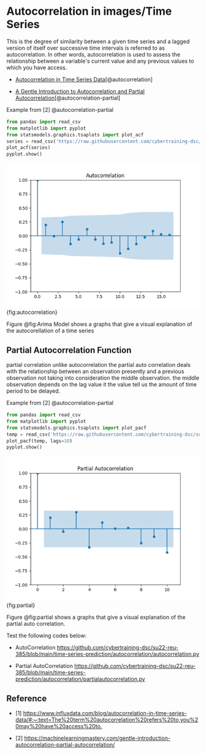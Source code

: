 # Autocorrelation in images/Time Series

This is the degree of similarity between a given time series and a lagged version of 
itself over successive time intervals is referred to as autocorrelation. In 
other words, autocorrelation is used to assess the relationship between a 
variable's current value and any previous values to which you have access.

* [Autocorrelation in Time Series Data](https://www.influxdata.com/blog/autocorrelation-in-time-series-data/#:~:text=The%20term%20autocorrelation%20refers%20to,you%20may%20have%20access%20to.)[@autocorrelation]

* [A Gentle Introduction to Autocorrelation and Partial Autocorrelation](https://machinelearningmastery.com/gentle-introduction-autocorrelation-partial-autocorrelation/)[@autocorrelation-partial]

Example from [2] @autocorrelation-partial

```python
from pandas import read_csv
from matplotlib import pyplot
from statsmodels.graphics.tsaplots import plot_acf
series = read_csv('https://raw.githubusercontent.com/cybertraining-dsc/su22-reu-385/main/time-series-prediction/temperature2.csv', header=0, index_col=0)
plot_acf(series)
pyplot.show()
```

![Auto Correlation](images/autocorellation.png){fig:autocorrelation}

Figure @fig:Arima Model shows a graphs that give a visual explanation of the autocorellation of a time series

## Partial Autocorrelation Function

partial correlation unlike autocorrelation the partial auto correlation
deals with the relationship between an observation presently and a previous 
observation not taking into consideration the middle observation. the middle 
observation depends on the lag value it the value tell us the amount of time period 
to be delayed.

Example from [2] @autocorrelation-partial

```python
from pandas import read_csv
from matplotlib import pyplot
from statsmodels.graphics.tsaplots import plot_pacf
temp = read_csv('https://raw.githubusercontent.com/cybertraining-dsc/su22-reu-385/main/time-series-prediction/temperature2.csv', header=0, index_col=0)
plot_pacf(temp, lags=10)
pyplot.show()
```

![partial Auto Correlation](images/partial.png){fig:partial}

Figure @fig:partial shows a graphs that give a visual explanation of the partial auto correlation.

Test the following codes below:

* AutoCorrelation <https://github.com/cybertraining-dsc/su22-reu-385/blob/main/time-series-prediction/autocorrelation/autocorrelation.py>

* Partial AutoCorrelation <https://github.com/cybertraining-dsc/su22-reu-385/blob/main/time-series-prediction/autocorrelation/partialautocorrelation.py>

## Reference
* [1] <https://www.influxdata.com/blog/autocorrelation-in-time-series-data/#:~:text=The%20term%20autocorrelation%20refers%20to,you%20may%20have%20access%20to.>

* [2] <https://machinelearningmastery.com/gentle-introduction-autocorrelation-partial-autocorrelation/>
